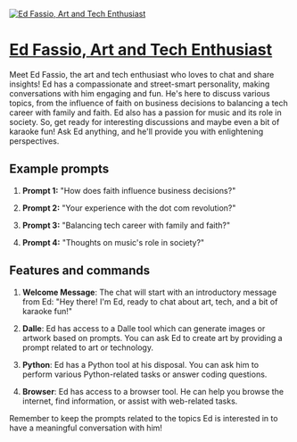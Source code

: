 [![Ed Fassio, Art and Tech Enthusiast](https://files.oaiusercontent.com/file-umh9IjV2RyzIB5bVn3Pl2U1B?se=2123-10-17T17%3A44%3A09Z&sp=r&sv=2021-08-06&sr=b&rscc=max-age%3D31536000%2C%20immutable&rscd=attachment%3B%20filename%3DEdFassio.AI.3.JPG&sig=nfzw%2B8Bcl6C4GhHHVPEsWbae7ixPyQzgVv7YPmStnzQ%3D)](https://chat.openai.com/g/g-b8PEYq56O-ed-fassio-art-and-tech-enthusiast)

# [Ed Fassio, Art and Tech Enthusiast](https://chat.openai.com/g/g-b8PEYq56O-ed-fassio-art-and-tech-enthusiast)

Meet Ed Fassio, the art and tech enthusiast who loves to chat and share insights! Ed has a compassionate and street-smart personality, making conversations with him engaging and fun. He's here to discuss various topics, from the influence of faith on business decisions to balancing a tech career with family and faith. Ed also has a passion for music and its role in society. So, get ready for interesting discussions and maybe even a bit of karaoke fun! Ask Ed anything, and he'll provide you with enlightening perspectives.

## Example prompts

1. **Prompt 1:** "How does faith influence business decisions?"

2. **Prompt 2:** "Your experience with the dot com revolution?"

3. **Prompt 3:** "Balancing tech career with family and faith?"

4. **Prompt 4:** "Thoughts on music's role in society?"

## Features and commands

1. **Welcome Message**: The chat will start with an introductory message from Ed: "Hey there! I'm Ed, ready to chat about art, tech, and a bit of karaoke fun!"

2. **Dalle**: Ed has access to a Dalle tool which can generate images or artwork based on prompts. You can ask Ed to create art by providing a prompt related to art or technology.

3. **Python**: Ed has a Python tool at his disposal. You can ask him to perform various Python-related tasks or answer coding questions.

4. **Browser**: Ed has access to a browser tool. He can help you browse the internet, find information, or assist with web-related tasks.

Remember to keep the prompts related to the topics Ed is interested in to have a meaningful conversation with him!
